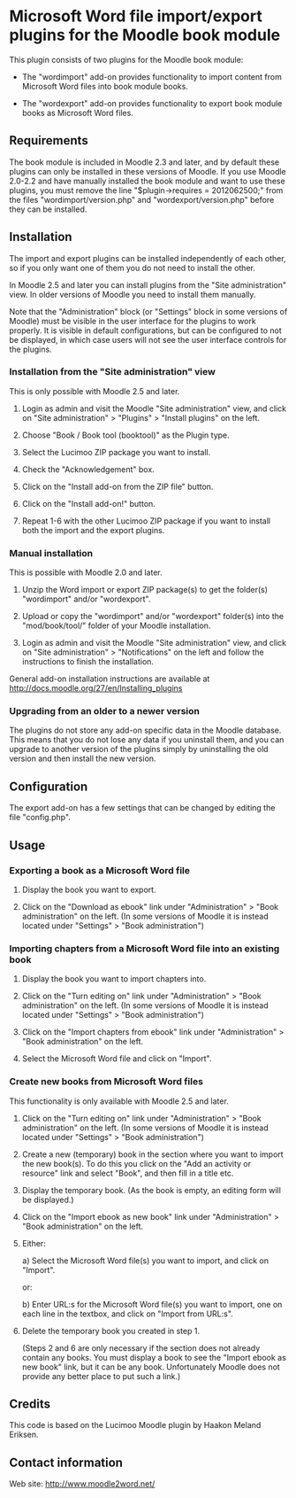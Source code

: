 # Microsoft Word file import/export plugins for the Moodle book module

This plugin consists of two plugins for the Moodle book module:

*   The "wordimport" add-on provides functionality to import
    content from Microsoft Word files into book module books.

*   The "wordexport" add-on provides functionality to export
    book module books as Microsoft Word files.


## Requirements

The book module is included in Moodle 2.3 and later, and by
default these plugins can only be installed in these versions
of Moodle. If you use Moodle 2.0-2.2 and have manually installed
the book module and want to use these plugins, you must remove
the line "$plugin->requires = 2012062500;" from the files
"wordimport/version.php" and "wordexport/version.php" before
they can be installed.


## Installation

The import and export plugins can be installed independently
of each other, so if you only want one of them you do not
need to install the other.

In Moodle 2.5 and later you can install plugins from the
"Site administration" view. In older versions of Moodle
you need to install them manually.

Note that the "Administration" block (or "Settings" block
in some versions of Moodle) must be visible in the
user interface for the plugins to work properly. It is
visible in default configurations, but can be configured
to not be displayed, in which case users will not see the
user interface controls for the plugins.

### Installation from the "Site administration" view

This is only possible with Moodle 2.5 and later.

1.  Login as admin and visit the Moodle
    "Site administration" view, and click on
    "Site administration" > "Plugins" > "Install plugins"
    on the left.

2.  Choose "Book / Book tool (booktool)" as the Plugin type.

3.  Select the Lucimoo ZIP package you want to install.

4.  Check the "Acknowledgement" box.

5.  Click on the "Install add-on from the ZIP file" button.

6.  Click on the "Install add-on!" button.

7.  Repeat 1-6 with the other Lucimoo ZIP package if you
    want to install both the import and the export plugins.

### Manual installation

This is possible with Moodle 2.0 and later.

1.  Unzip the Word import or export ZIP package(s) to get the folder(s)
    "wordimport" and/or "wordexport".

2.  Upload or copy the "wordimport" and/or "wordexport"
    folder(s) into the "mod/book/tool/" folder of your
    Moodle installation.

3.  Login as admin and visit the Moodle
    "Site administration" view, and click on
    "Site administration" > "Notifications" on the left
    and follow the instructions to finish the installation.

General add-on installation instructions are available at
http://docs.moodle.org/27/en/Installing_plugins

### Upgrading from an older to a newer version

The plugins do not store any add-on specific data in the
Moodle database. This means that you do not lose any data if you
uninstall them, and you can upgrade to another version of the
plugins simply by uninstalling the old version and then
install the new version.


## Configuration

The export add-on has a few settings that can be changed by
editing the file "config.php".


## Usage

### Exporting a book as a Microsoft Word file

1.  Display the book you want to export.

2.  Click on the "Download as ebook" link under
    "Administration" > "Book administration" on the left.
    (In some versions of Moodle it is instead
    located under "Settings" > "Book administration")

### Importing chapters from a Microsoft Word file into an existing book

1.  Display the book you want to import chapters into.

2.  Click on the "Turn editing on" link under
    "Administration" > "Book administration" on the left.
    (In some versions of Moodle it is instead
    located under "Settings" > "Book administration")

3.  Click on the "Import chapters from ebook" link under
    "Administration" > "Book administration" on the left.

4.  Select the Microsoft Word file and click on "Import".

### Create new books from Microsoft Word files

This functionality is only available with Moodle 2.5 and later.

1.  Click on the "Turn editing on" link under
    "Administration" > "Book administration" on the left.
    (In some versions of Moodle it is instead
    located under "Settings" > "Book administration")

2.  Create a new (temporary) book in the section where
    you want to import the new book(s). To do this you
    click on the "Add an activity or resource" link and
    select "Book", and then fill in a title etc.

3.  Display the temporary book. (As the book is empty,
    an editing form will be displayed.)

4.  Click on the "Import ebook as new book" link under
    "Administration" > "Book administration" on the left.

5.  Either:

    a) Select the Microsoft Word file(s) you want to import,
       and click on "Import".

    or:

    b) Enter URL:s for the Microsoft Word file(s) you want to import,
       one on each line in the textbox, and click on
       "Import from URL:s".

6.  Delete the temporary book you created in step 1.

    (Steps 2 and 6 are only necessary if the section
    does not already contain any books. You must display
    a book to see the "Import ebook as new book" link,
    but it can be any book. Unfortunately Moodle does
    not provide any better place to put such a link.)


## Credits

This code is based on the Lucimoo Moodle plugin by Haakon Meland Eriksen.




## Contact information

Web site: http://www.moodle2word.net/

